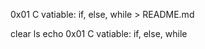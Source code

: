 0x01 C vatiable: if, else, while > README.md


















clear
ls
echo 0x01 C vatiable: if, else, while
